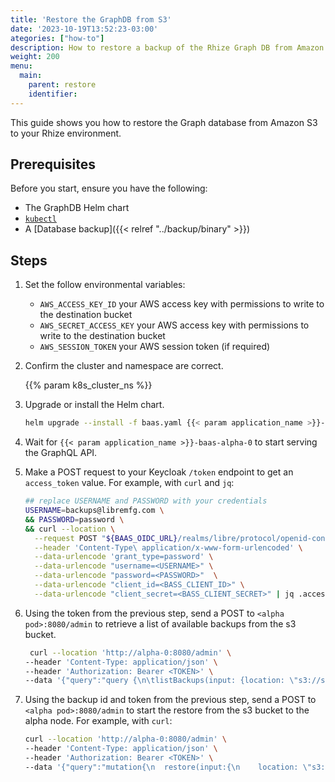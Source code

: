 ```yaml
---
title: 'Restore the GraphDB from S3'
date: '2023-10-19T13:52:23-03:00'
ategories: ["how-to"]
description: How to restore a backup of the Rhize Graph DB from Amazon S3.
weight: 200
menu:
  main:
    parent: restore
    identifier:
---
```


This guide shows you how to restore the Graph database from Amazon S3 to your Rhize environment.

## Prerequisites

Before you start, ensure you have the following:

- The GraphDB Helm chart
- [`kubectl`](https://kubernetes.io/docs/tasks/tools/)
- A [Database backup]({{< relref "../backup/binary" >}})

## Steps

<!-- if procedure is very long, consider using h3s -->

1. Set the follow environmental variables:
   - `AWS_ACCESS_KEY_ID` your AWS access key with permissions to write to the destination bucket
   - `AWS_SECRET_ACCESS_KEY` your AWS access key with permissions to write to the destination bucket
   - `AWS_SESSION_TOKEN` your AWS session token (if required)

1. Confirm the cluster and namespace are correct.

    {{% param k8s_cluster_ns %}}

1. Upgrade or install the Helm chart.

    ```bash
    helm upgrade --install -f baas.yaml {{< param application_name >}}-baas {{< param application_name >}}/baas -n {{< param application_name >}}
    ```

1. Wait for `{{< param application_name >}}-baas-alpha-0` to start serving the GraphQL API.

1.  Make a POST request to your Keycloak `/token` endpoint to get an `access_token` value.
    For example, with `curl` and `jq`:

    ```bash
    ## replace USERNAME and PASSWORD with your credentials
    USERNAME=backups@libremfg.com \
    && PASSWORD=password \
    && curl --location \
      --request POST "${BAAS_OIDC_URL}/realms/libre/protocol/openid-connect/token" \
      --header 'Content-Type\ application/x-www-form-urlencoded' \
      --data-urlencode 'grant_type=password' \
      --data-urlencode "username=<USERNAME>" \
      --data-urlencode "password=<PASSWORD>"  \
      --data-urlencode "client_id=<BASS_CLIENT_ID>" \
      --data-urlencode "client_secret=<BASS_CLIENT_SECRET>" | jq .access_token
    ```

1. Using the token from the previous step, send a POST to `<alpha pod>:8080/admin` to retrieve a list of available backups from the s3 bucket.

    ```bash
     curl --location 'http://alpha-0:8080/admin' \
    --header 'Content-Type: application/json' \
    --header 'Authorization: Bearer <TOKEN>' \
    --data '{"query":"query {\n\tlistBackups(input: {location: \"s3://s3.<AWS-REGION>.amazonaws.com/<AWS-BUCKET-NAME>\"}) {\n\t\tbackupId\n\t\tbackupNum\n\t\tencrypted\n\t\tpath\n\t\tsince\n\t\ttype\n        readTs\n\t}\n}","variables":{}}'
    ```

1. Using the backup id and token from the previous step, send a POST to `<alpha pod>:8080/admin` to start the restore from the s3 bucket to the alpha node.
   For example, with `curl`:

    ```bash
   curl --location 'http://alpha-0:8080/admin' \
   --header 'Content-Type: application/json' \
   --header 'Authorization: Bearer <TOKEN>' \
   --data '{"query":"mutation{\n  restore(input:{\n    location: \"s3://s3.<AWS-REGION>.amazonaws.com/<AWS-BUCKET-NAME>\",\n    backupId: \"<BACKUP_ID>\"\n  }){\n    message\n    code\n  }\n}","variables":{}}'
   ```
